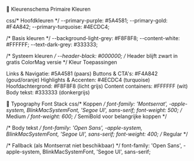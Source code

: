 🎨 Kleurenschema
Primaire Kleuren

css/* Hoofdkleuren */
--primary-purple: #5A4581;
--primary-gold: #F4A842;
--primary-turquoise: #4ECDC4;

/* Basis kleuren */
--background-light-grey: #F8F8F8;
--content-white: #FFFFFF;
--text-dark-grey: #333333;

/* Systeem kleuren */
--header-black: #000000; /* Header blijft zwart in gratis ColorMag versie */
Kleur Toepassingen

Links & Navigatie: #5A4581 (paars)
Buttons & CTA's: #F4A842 (goud/oranje)
Highlights & Accenten: #4ECDC4 (turquoise)
Hoofdachtergrond: #F8F8F8 (licht grijs)
Content containers: #FFFFFF (wit)
Body tekst: #333333 (donkergrijs)


📝 Typography
Font Stack
css/* Koppen */
font-family: 'Montserrat', -apple-system, BlinkMacSystemFont, 'Segoe UI', sans-serif;
font-weight: 500; /* Medium */
font-weight: 600; /* SemiBold voor belangrijke koppen */

/* Body tekst */
font-family: 'Open Sans', -apple-system, BlinkMacSystemFont, 'Segoe UI', sans-serif;
font-weight: 400; /* Regular */

/* Fallback (als Montserrat niet beschikbaar) */
font-family: 'Open Sans', -apple-system, BlinkMacSystemFont, 'Segoe UI', sans-serif;
